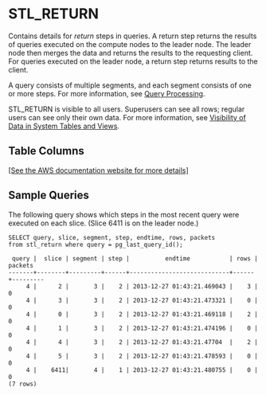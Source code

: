 # STL\_RETURN<a name="r_STL_RETURN"></a>

Contains details for *return* steps in queries\. A return step returns the results of queries executed on the compute nodes to the leader node\. The leader node then merges the data and returns the results to the requesting client\. For queries executed on the leader node, a return step returns results to the client\.

A query consists of multiple segments, and each segment consists of one or more steps\. For more information, see [Query Processing](c-query-processing.md)\. 

STL\_RETURN is visible to all users\. Superusers can see all rows; regular users can see only their own data\. For more information, see [Visibility of Data in System Tables and Views](c_visibility-of-data.md)\.

## Table Columns<a name="r_STL_RETURN-table-columns"></a>

[\[See the AWS documentation website for more details\]](http://docs.aws.amazon.com/redshift/latest/dg/r_STL_RETURN.html)

## Sample Queries<a name="r_STL_RETURN-sample-queries"></a>

The following query shows which steps in the most recent query were executed on each slice\. \(Slice 6411 is on the leader node\.\)

```
SELECT query, slice, segment, step, endtime, rows, packets 
from stl_return where query = pg_last_query_id();

 query |  slice | segment | step |          endtime           | rows | packets 
-------+--------+---------+------+----------------------------+------+---------
     4 |      2 |       3 |    2 | 2013-12-27 01:43:21.469043 |    3 |       0
     4 |      3 |       3 |    2 | 2013-12-27 01:43:21.473321 |    0 |       0
     4 |      0 |       3 |    2 | 2013-12-27 01:43:21.469118 |    2 |       0
     4 |      1 |       3 |    2 | 2013-12-27 01:43:21.474196 |    0 |       0
     4 |      4 |       3 |    2 | 2013-12-27 01:43:21.47704  |    2 |       0
     4 |      5 |       3 |    2 | 2013-12-27 01:43:21.478593 |    0 |       0
     4 |    6411|       4 |    1 | 2013-12-27 01:43:21.480755 |    0 |       0
(7 rows)
```